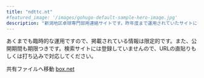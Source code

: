 ```yaml
---
title: "ndttc.nt"
#featured_image: '/images/gohugo-default-sample-hero-image.jpg'
description: "新潟地区卓球専門部用連絡サイトです。昨年度まで運用されていたサイトに代わり静的ジェネレーター”hugo”を用いて掲示板を構築しました。"
---
```

あくまでも臨時的な運用ですので、掲載されている情報は限定的です。また、公開期間も期限つきです。検索サイトには登録していませんので、URLの直貼りもしくは打ち込みで対応してください。

共有ファイルへ移動
[box.net](https://app.box.com/s/tctulj96zg194ackms1m1c41vuo094k4"box.netへ移動")
